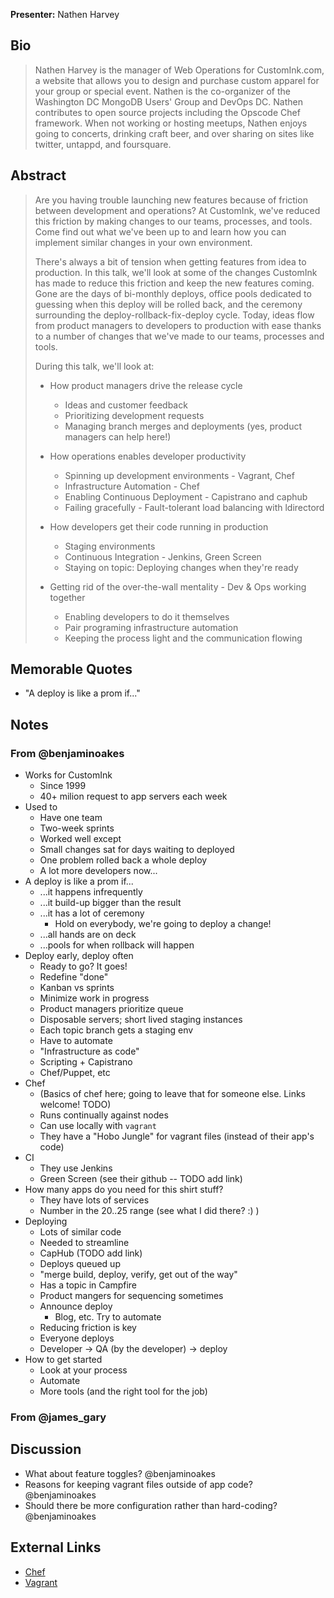 **Presenter:** Nathen Harvey

## Bio

> Nathen Harvey is the manager of Web Operations for CustomInk.com, a website that allows you to design and purchase custom apparel for your group or special event. Nathen is the co-organizer of the Washington DC MongoDB Users' Group and DevOps DC. Nathen contributes to open source projects including the Opscode Chef framework.  When not working or hosting meetups, Nathen enjoys going to concerts, drinking craft beer, and over sharing on sites like twitter, untappd, and foursquare.

## Abstract

> Are you having trouble launching new features because of friction between development and operations?  At CustomInk, we've reduced this friction by making changes to our teams, processes, and tools.  Come find out what we've been up to and learn how you can implement similar changes in your own environment.
>
> There's always a bit of tension when getting features from idea to production.  In this talk, we'll look at some of the changes CustomInk has made to reduce this friction and keep the new features coming.  Gone are the days of bi-monthly deploys, office pools dedicated to guessing when this deploy will be rolled back, and the ceremony surrounding the deploy-rollback-fix-deploy cycle.  Today, ideas flow from product managers to developers to production with ease thanks to a number of changes that we've made to our teams, processes and tools.
>
> During this talk, we'll look at:
>
> * How product managers drive the release cycle
>   * Ideas and customer feedback
>   * Prioritizing development requests
>   * Managing branch merges and deployments (yes, product managers can help here!)
>
> * How operations enables developer productivity
>   * Spinning up development environments - Vagrant, Chef
>   * Infrastructure Automation - Chef
>   * Enabling Continuous Deployment - Capistrano and caphub
>   * Failing gracefully - Fault-tolerant load balancing with ldirectord
>
> * How developers get their code running in production
>   * Staging environments
>   * Continuous Integration - Jenkins, Green Screen
>   * Staying on topic:  Deploying changes when they're ready
>   
> * Getting rid of the over-the-wall mentality - Dev & Ops working together
>   * Enabling developers to do it themselves
>   * Pair programing infrastructure automation
>   * Keeping the process light and the communication flowing

## Memorable Quotes

* "A deploy is like a prom if..."

## Notes

### From @benjaminoakes

* Works for CustomInk
    * Since 1999
    * 40+ milion request to app servers each week
* Used to
    * Have one team
    * Two-week sprints
    * Worked well except
    * Small changes sat for days waiting to deployed
    * One problem rolled back a whole deploy
    * A lot more developers now...
* A deploy is like a prom if...
    * ...it happens infrequently
    * ...it build-up bigger than the result
    * ...it has a lot of ceremony
        * Hold on everybody, we're going to deploy a change!
    * ...all hands are on deck
    * ...pools for when rollback will happen
* Deploy early, deploy often
    * Ready to go?  It goes!
    * Redefine "done"
    * Kanban vs sprints
    * Minimize work in progress
    * Product managers prioritize queue
    * Disposable servers; short lived staging instances
    * Each topic branch gets a staging env
    * Have to automate
    * "Infrastructure as code"
    * Scripting + Capistrano
    * Chef/Puppet, etc
* Chef
    * (Basics of chef here; going to leave that for someone else.  Links welcome! TODO)
    * Runs continually against nodes
    * Can use locally with `vagrant`
    * They have a "Hobo Jungle" for vagrant files (instead of their app's code)
* CI
    * They use Jenkins
    * Green Screen (see their github -- TODO add link)
* How many apps do you need for this shirt stuff?
    * They have lots of services
    * Number in the 20..25 range (see what I did there?  :) )
* Deploying
    * Lots of similar code
    * Needed to streamline
    * CapHub (TODO add link)
    * Deploys queued up
    * "merge build, deploy, verify, get out of the way"
    * Has a topic in Campfire
    * Product mangers for sequencing sometimes
    * Announce deploy
        * Blog, etc.  Try to automate
    * Reducing friction is key
    * Everyone deploys
    * Developer -> QA (by the developer) -> deploy
* How to get started
    * Look at your process
    * Automate
    * More tools (and the right tool for the job)

### From @james_gary

## Discussion

* What about feature toggles?  @benjaminoakes
* Reasons for keeping vagrant files outside of app code?  @benjaminoakes
* Should there be more configuration rather than hard-coding?  @benjaminoakes

## External Links

* [Chef](http://www.opscode.com/chef)
* [Vagrant](http://vagantup.com/)
